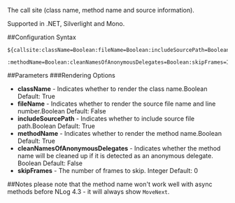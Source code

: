 The call site (class name, method name and source information). 

Supported in .NET, Silverlight and Mono.

##Configuration Syntax
```
${callsite:className=Boolean:fileName=Boolean:includeSourcePath=Boolean
          :methodName=Boolean:cleanNamesOfAnonymousDelegates=Boolean:skipFrames=Integer}
```

##Parameters
###Rendering Options
* **className** - Indicates whether to render the class name.Boolean Default: True
* **fileName** - Indicates whether to render the source file name and line number.Boolean Default: False
* **includeSourcePath** - Indicates whether to include source file path.Boolean Default: True
* **methodName** - Indicates whether to render the method name.Boolean Default: True
* **cleanNamesOfAnonymousDelegates** - Indicates whether the method name will be cleaned up if it is detected as an anonymous delegate. Boolean Default: False
* **skipFrames** - The number of frames to skip. Integer Default: 0

##Notes
please note that the method name won't work well with async methods before NLog 4.3 - it will always show `MoveNext`. 